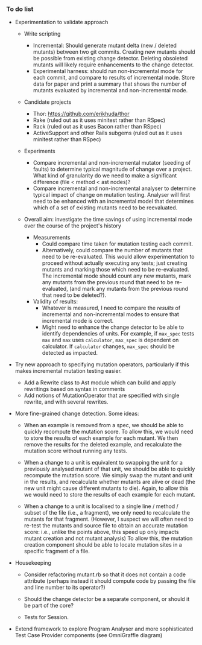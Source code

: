 ### To do list

* Experimentation to validate approach
  * Write scripting
      * Incremental: Should generate mutant delta (new / deleted mutants) between two git commits. Creating new mutants should be possible from existing change detector. Deleting obsoleted mutants will likely require enhancements to the change detector.
      * Experimental harness: should run non-incremental mode for each commit, and compare to results of incremental mode. Store data for paper and print a summary that shows the number of mutants evaluated by incremental and non-incremental mode.      

  * Candidate projects
      * Thor: https://github.com/erikhuda/thor
      * Rake (ruled out as it uses minitest rather than RSpec)
      * Rack (ruled out as it uses Bacon rather than RSpec)
      * ActiveSupport and other Rails subgems (ruled out as it uses minitest rather than RSpec)
    
  * Experiments
      * Compare incremental and non-incremental mutator (seeding of faults) to determine typical magnitude of change over a project. What kind of granularity do we need to make a significant difference (file < method < ast nodes)?
      * Compare incremental and non-incremental analyser to determine typical impact of change on mutation testing. Analyser will first need to be enhanced with an incremental model that determines which of a set of existing mutants need to be reevaluated.
    
  * Overall aim: investigate the time savings of using incremental mode over the course of the project's history
      * Measurements
          * Could compare time taken for mutation testing each commit.
          * Alternatively, could compare the number of mutants that need to be re-evaluated. This would allow experimentation to proceed without actually executing any tests; just creating mutants and marking those which need to be re-evaluated. The incremental mode should count any new mutants, mark any mutants from the previous round that need to be re-evaluated, (and mark any mutants from the previous round that need to be deleted?).
      * Validity of results:
          * Whatever is measured, I need to compare the _results_ of incremental and non-incremental modes to ensure that incremental mode is correct.
          * Might need to enhance the change detector to be able to identify dependencies of units. For example, if `max_spec` tests `max` and `max` uses `calculator`, `max_spec` is dependent on calculator. If `calculator` changes, `max_spec` should be detected as impacted.

* Try new approach to specifying mutation operators, particularly if this makes incremental mutation testing easier.
    * Add a Rewrite class to Ast module which can build and apply rewritings based on syntax in comments
    * Add notions of MutationOperator that are specified with single rewrite, and with several rewrites.

* More fine-grained change detection. Some ideas:
  * When an example is removed from a spec, we should be able to quickly recompute the mutation score. To allow this, we would need to store the results of each example for each mutant. We then remove the results for the deleted example, and recalculate the mutation score without running any tests.
  
  * When a change to a unit is equivalent to swapping the unit for a previously analysed mutant of that unit, we should be able to quickly recompute the mutation score. We simply swap the mutant and unit in the results, and recalculate whether mutants are alive or dead (the new unit might cause different mutants to die). Again, to allow this we would need to store the results of each example for each mutant.
  
  * When a change to a unit is localised to a single line / method / subset of the file (i.e., a fragment), we only need to recalculate the mutants for that fragment. (However, I suspect we will often need to re-test the mutants and source file to obtain an accurate mutation score: i.e., unlike the points above, this speed up only impacts mutant creation and not mutant analysis) To allow this, the mutation creation component should be able to locate mutation sites in a specific fragment of a file. 
  
* Housekeeping

  * Consider refactoring mutant.rb so that it does not contain a code attribute (perhaps instead it should compute code by passing the file and line number to its operator?)
  
  * Should the change detector be a separate component, or should it be part of the core?

  * Tests for Session.
    
* Extend framework to explore Program Analyser and more sophisticated Test Case Provider components (see OmniGraffle diagram)
